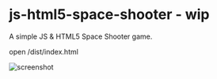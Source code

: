 # js-html5-space-shooter - wip 
A simple JS &amp; HTML5 Space Shooter game.

open /dist/index.html

![screenshot](https://i.imgur.com/UTAHoqM.png)
